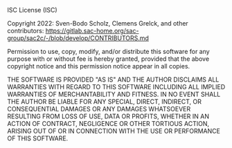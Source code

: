 ISC License (ISC)

Copyright 2022: Sven-Bodo Scholz, Clemens Grelck, and other contributors: https://gitlab.sac-home.org/sac-group/sac2c/-/blob/develop/CONTRIBUTORS.md

Permission to use, copy, modify, and/or distribute this software for any purpose with or without fee is hereby granted, provided that the above copyright notice and this permission notice appear in all copies.

THE SOFTWARE IS PROVIDED "AS IS" AND THE AUTHOR DISCLAIMS ALL WARRANTIES WITH REGARD TO THIS SOFTWARE INCLUDING ALL IMPLIED WARRANTIES OF MERCHANTABILITY AND FITNESS. IN NO EVENT SHALL THE AUTHOR BE LIABLE FOR ANY SPECIAL, DIRECT, INDIRECT, OR CONSEQUENTIAL DAMAGES OR ANY DAMAGES WHATSOEVER RESULTING FROM LOSS OF USE, DATA OR PROFITS, WHETHER IN AN ACTION OF CONTRACT, NEGLIGENCE OR OTHER TORTIOUS ACTION, ARISING OUT OF OR IN CONNECTION WITH THE USE OR PERFORMANCE OF THIS SOFTWARE.
